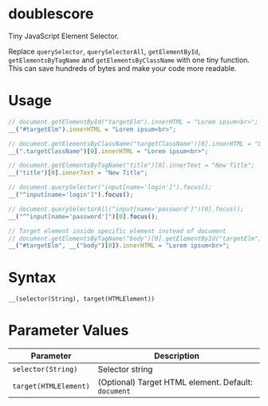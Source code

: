 # doublescore
Tiny JavaScript Element Selector.

Replace `querySelector`, `querySelectorAll`, `getElementById`, `getElementsByTagName` and `getElementsByClassName` with one tiny function. This can save hundreds of bytes and make your code more readable.

# Usage
```javascript
// document.getElementById("targetElm").innerHTML = "Lorem ipsum<br>";
__("#targetElm").innerHTML = "Lorem ipsum<br>";

// document.getElementsByClassName("targetClassName")[0].innerHTML = "Lorem ipsum<br>";
__(".targetClassName")[0].innerHTML = "Lorem ipsum<br>";

// document.getElementsByTagName("title")[0].innerText = "New Title";
__("title")[0].innerText = "New Title";

// document.querySelector("input[name='login']").focus();
__("^input[name='login']").focus();

// document.querySelectorAll("input[name='password']")[0].focus();
__("^^input[name='password']")[0].focus();

// Target element inside specific element instead of document
// document.getElementsByTagName("body")[0].getElementById("targetElm").innerHTML = "Lorem ipsum<br>";
__("#targetElm", __("body")[0]).innerHTML = "Lorem ipsum<br>";
```


# Syntax
`__(selector(String), target(HTMLElement))`


# Parameter Values

| Parameter | Description |
|---|---|
| `selector(String)` | Selector string |
| `target(HTMLElement)` | (Optional) Target HTML element. Default: `document` |
